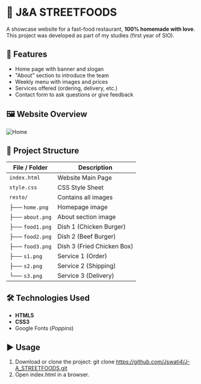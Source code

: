 # 🍔 J&A STREETFOODS

A showcase website for a fast-food restaurant, **100% homemade with love**.
This project was developed as part of my studies (first year of SIO).

## 🚀 Features

- Home page with banner and slogan
- "About" section to introduce the team
- Weekly menu with images and prices
- Services offered (ordering, delivery, etc.)
- Contact form to ask questions or give feedback

## 🖼️ Website Overview

![Home](resto/home.png)

## 📂 Project Structure

| File / Folder | Description |
|--------------------|-------------|
| `index.html` | Website Main Page |
| `style.css` | CSS Style Sheet |
| `resto/` | Contains all images |
| ├── `home.png` | Homepage image |
| ├── `about.png` | About section image |
| ├── `food1.png` | Dish 1 (Chicken Burger) |
| ├── `food2.png` | Dish 2 (Beef Burger) |
| ├── `food3.png` | Dish 3 (Fried Chicken Box) |
| ├── `s1.png` | Service 1 (Order) |
| ├── `s2.png` | Service 2 (Shipping) |
| └── `s3.png` | Service 3 (Delivery) |

## 🛠️ Technologies Used

- **HTML5**
- **CSS3**
- Google Fonts (*Poppins*)

## ▶️ Usage

1. Download or clone the project: git clone https://github.com/Jswati4/J-A_STREETFOODS.git
2. Open index.html in a browser.

